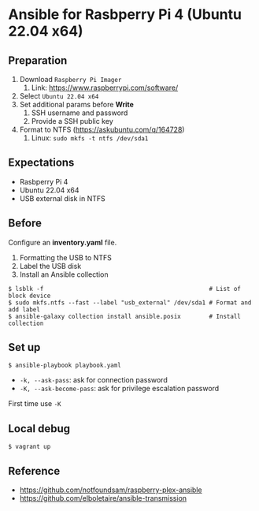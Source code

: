 # Ansible for Rasbperry Pi 4 (Ubuntu 22.04 x64)

## Preparation

1. Download `Raspberry Pi Imager`
   1. Link: https://www.raspberrypi.com/software/
2. Select `Ubuntu 22.04 x64`
3. Set additional params before **Write**
   1. SSH username and password
   2. Provide a SSH public key
4. Format to NTFS (https://askubuntu.com/q/164728)
   1. Linux: `sudo mkfs -t ntfs /dev/sda1`

## Expectations

- Rasbperry Pi 4
- Ubuntu 22.04 x64
- USB external disk in NTFS

## Before

Configure an **inventory.yaml** file.

1. Formatting the USB to NTFS
2. Label the USB disk
3. Install an Ansible collection

```
$ lsblk -f                                               # List of block device
$ sudo mkfs.ntfs --fast --label "usb_external" /dev/sda1 # Format and add label
$ ansible-galaxy collection install ansible.posix        # Install collection
```

## Set up

```
$ ansible-playbook playbook.yaml
```

- `-k, --ask-pass`: ask for connection password
- `-K, --ask-become-pass`: ask for privilege escalation password

First time use `-K`

## Local debug

```
$ vagrant up
```

## Reference

- https://github.com/notfoundsam/raspberry-plex-ansible
- https://github.com/elboletaire/ansible-transmission
